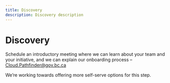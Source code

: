 ```yaml
---
title: Discovery
description: Discovery description
---
```


# Discovery
Schedule an introductory meeting where we can learn about your team and your initiative, and we can explain our onboarding process – [Cloud.Pathfinder@gov.bc.ca](mailto:Cloud.Pathfinder@gov.bc.ca)

We’re working towards offering more self-serve options for this step.
